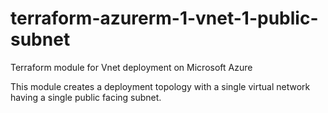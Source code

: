 # terraform-azurerm-1-vnet-1-public-subnet
Terraform module for Vnet deployment on Microsoft Azure

This module creates a deployment topology with a single virtual network having a single public facing subnet.
